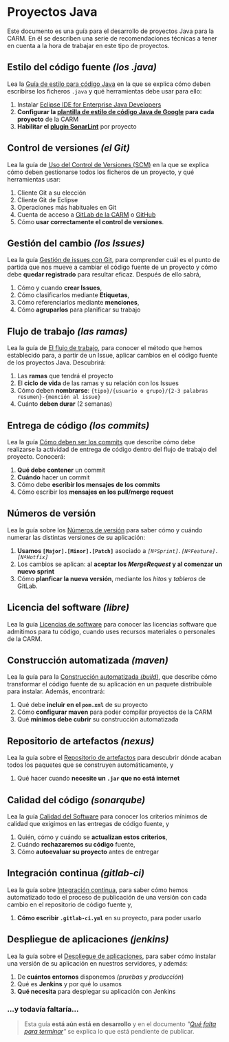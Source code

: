 # Proyectos Java

Este documento es una guía para el desarrollo de proyectos Java para la CARM. En él se describen una serie de recomendaciones técnicas a tener en cuenta a la hora de trabajar en este tipo de proyectos.


## Estilo del código fuente *(los .java)*

Lea la [Guía de estilo para código Java](Guia-codigo-java.md) en la que se explica cómo deben escribirse los ficheros ```.java``` y qué herramientas debe usar para ello:

1. Instalar [Eclipse IDE for Enterprise Java Developers](https://www.eclipse.org/downloads/packages/)
2. **Configurar la [plantilla de estilo de código Java de Google](https://github.com/google/styleguide/blob/gh-pages/eclipse-java-google-style.xml) para cada proyecto** de la CARM
3. **Habilitar el [plugin SonarLint](https://www.sonarlint.org/eclipse/)** por proyecto


## Control de versiones *(el Git)*

Lea la guía de [Uso del Control de Versiones (SCM)](Guia-SCM.md) en la que se explica cómo deben gestionarse todos los ficheros de un proyecto, y qué herramientas usar:

1. Cliente Git a su elección
2. Cliente Git de Eclipse
3. Operaciones más habituales en Git
4. Cuenta de acceso a [GitLab de la CARM](https://gitlab.carm.es) o [GitHub](https://github.com/carm-es/)
5. Cómo **usar correctamente el control de versiones**.


## Gestión del cambio *(los Issues)*

Lea la guía [Gestión de issues con Git](Guia-Issues.md), para comprender cuál es el punto de partida que nos mueve a cambiar el código fuente de un proyecto y cómo debe **quedar registrado** para resultar eficaz. Después de ello sabrá, 

1. Cómo y cuando **crear Issues**,
2. Cómo clasificarlos mediante **Etiquetas**,
3. Cómo referenciarlos mediante **menciones**,
4. Cómo **agruparlos** para planificar su trabajo 


## Flujo de trabajo  *(las ramas)*

Lea la guía de [El flujo de trabajo](Guia-Workflow.md), para conocer el método que hemos establecido para, a partir de un Issue, aplicar cambios en el código fuente de los proyectos Java. Descubrirá:

1. Las **ramas** que tendrá el proyecto
2. El **ciclo de vida** de las ramas y su relación con los Issues
3. Cómo deben **nombrarse**: ```{tipo}/{usuario o grupo}/{2-3 palabras resumen}-{mención al issue}``` 
4. Cuánto **deben durar** (2 semanas)


## Entrega de código *(los commits)*

Lea la guía [Cómo deben ser los commits](Guia-Commits.md) que describe cómo debe realizarse la actividad de entrega de código dentro del flujo de trabajo del proyecto. Conocerá:

1. **Qué debe contener** un commit
2. **Cuándo** hacer un commit
3. Cómo debe **escribir los mensajes de los commits**
4. Cómo escribir los **mensajes en los pull/merge request**


## Números de versión

Lea la guía sobre los [Números de versión](Guia-Versiones.md) para 
saber cómo y cuándo numerar las distintas versiones de su aplicación:

1. **Usamos ```[Major].[Minor].[Patch]```** asociado a *```[NºSprint].[NºFeature].[NºHotfix]```*
2. Los cambios se aplican: al **aceptar los *MergeRequest* y al comenzar un nuevo sprint**
3. Cómo **planficar la nueva versión**, mediante los *hitos* y *tableros* de GitLab.


## Licencia del software *(libre)*

Lea la guía [Licencias de software](Guia-Licencias.md) para conocer las 
licencias software que admitimos para tu código, cuando uses
recursos materiales o personales de la CARM.


## Construcción automatizada *(maven)*

Lea la guía para la [Construcción automatizada *(build)*](Guia-Maven.md), que describe cómo transformar el código fuente
de su aplicación en un paquete distribuible para instalar. Además, encontrará: 

1. Qué debe **incluir en el ```pom.xml```** de su proyecto
2. Cómo **configurar maven** para poder compilar proyectos de la CARM
3. Qué **mínimos debe cubrir** su construcción automatizada


## Repositorio de artefactos *(nexus)*

Lea la guía sobre el [Repositorio de artefactos](Guia-Nexus.md) para 
descubrir dónde acaban todos los paquetes que se construyen automáticamente, y

1. Qué hacer cuando **necesite un ```.jar``` que no está internet**

## Calidad del código *(sonarqube)*

Lea la guía [Calidad del Software](Guia-Sonar.md)
para conocer los criterios mínimos de calidad que exigimos en las
entregas de código fuente, y

1. Quién, cómo y cuándo se **actualizan  estos criterios**,
2. Cuándo **rechazaremos su código** fuente,
3. Cómo **autoevaluar su proyecto** antes de entregar

## Integración continua *(gitlab-ci)*

Lea la guía sobre [Integración continua](Guia-CI.md), para saber cómo hemos automatizado todo el proceso de publicación 
de una versión con cada cambio en el
repositorio de código fuente y,

1. **Cómo escribir ```.gitlab-ci.yml```** en su proyecto, para poder usarlo

## Despliegue de aplicaciones *(jenkins)*

Lea la guía sobre el [Despliegue de aplicaciones](Guia-CD.md), para saber cómo instalar una versión de su aplicación
en nuestros servidores, y además:

1. De **cuántos entornos** disponemos *(pruebas y producción*)
2. Qué es **Jenkins** y por qué lo usamos
3. **Qué necesita** para desplegar su aplicación con Jenkins



### ...y todavía faltaría...
> Esta guía **está aún está en desarrollo** y en el documento *"[Qué falta para terminar](Guia-AunLeFalta.md)"* se explica lo que está pendiente de publicar.
